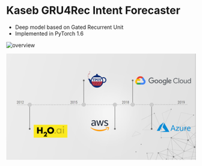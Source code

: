# Kaseb GRU4Rec Intent Forecaster  

  - Deep model based on Gated Recurrent Unit
  - Implemented in PyTorch 1.6


![overview](https://gitlab.com/toofun-group/kaseb-gru4rec-ai/-/blob/master/assets/A%20brief%20history%20of%20AutoML%20platforms.png?raw=true)

<a href="#nni-has-been-released"><img src="assets/A%20brief%20history%20of%20AutoML%20platforms.png" /></a>




